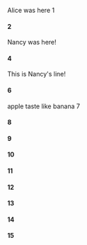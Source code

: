 Alice was here 1
#### 2
Nancy was here!
#### 4
This is Nancy's line!
#### 6
apple taste like banana 7
#### 8
#### 9
#### 10
#### 11
#### 12
#### 13
#### 14
#### 15
